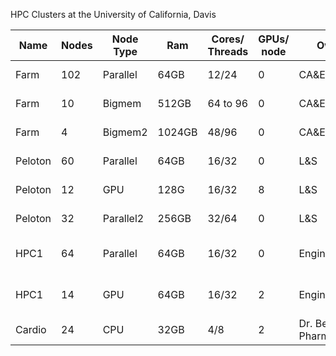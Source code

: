 HPC Clusters at the University of California, Davis 

| Name  | Nodes | Node Type|  Ram | Cores/ Threads | GPUs/ node | Owner | Available to | Contact | 
| ------|------ | ----     | -----| ------------- | -----| ------ | -----| ----|
| Farm  | 102 | Parallel | 64GB |     12/24 | 0 | CA&ES|   All CA&ES affiliates | help@cse.ucdavis.edu| 
| Farm  | 10  | Bigmem   | 512GB | 64 to 96 | 0 | CA&ES | All CA&ES Contributors |help@cse.ucdavis.edu| 
| Farm  | 4   | Bigmem2  | 1024GB | 48/96   | 0 | CA&ES | All CA&ES Contributors |help@cse.ucdavis.edu| 
| Peloton| 60 | Parallel | 64GB | 16/32 | 0 | L&S | All L&S affiliated | help@cse.ucdavis.edu| 
| Peloton| 12 | GPU      | 128G | 16/32 | 8 | L&S | All L&S contributors | help@cse.ucdavis.edu| 
| Peloton| 32 | Parallel2 | 256GB | 32/64 | 0 |  L&S| All L&S contributors |help@cse.ucdavis.edu| 
| HPC1   | 64 | Parallel | 64GB | 16/32 | 0 | Engineering | All Engineering contributors | help@cse.ucdavis.edu | 
| HPC1   | 14 | GPU      | 64GB | 16/32 | 2 | Engineering | All Engineering contributors | help@cse.ucdavis.edu | 
| Cardio | 24 | CPU      | 32GB | 4/8 | 2 | Dr. Bers lab/ Pharmacology | Lab | help@cse.ucdavis.edu | 


